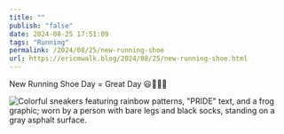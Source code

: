 ```yaml
---
title: ""
publish: "false"
date: 2024-08-25 17:51:09
tags: "Running"
permalink: /2024/08/25/new-running-shoe
url: https://ericmwalk.blog/2024/08/25/new-running-shoe.html
---
```


New Running Shoe Day = Great Day 😃🏃‍♂️👟

![Colorful sneakers featuring rainbow patterns, "PRIDE" text, and a frog graphic; worn by a person with bare legs and black socks, standing on a gray asphalt surface.](https://ericmwalk.blog/uploads/2024/img-1635.jpeg)